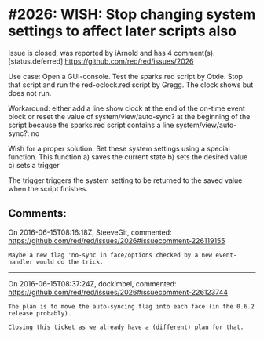
#2026: WISH: Stop changing system settings to affect later scripts also
================================================================================
Issue is closed, was reported by iArnold and has 4 comment(s).
[status.deferred]
<https://github.com/red/red/issues/2026>

Use case: Open a GUI-console.
Test the sparks.red script by Qtxie.
Stop that script and run the red-oclock.red script by Gregg.
The clock shows but does not run.

Workaround: either add a line
show clock 
at the end of the on-time event block
or reset the value of system/view/auto-sync? at the beginning of the script because the sparks.red script contains a line
system/view/auto-sync?: no

Wish for a proper solution:
Set these system settings using a special function.
This function
a) saves the current state
b) sets the desired value
c) sets a trigger

The trigger triggers the system setting to be returned to the saved value when the script finishes.



Comments:
--------------------------------------------------------------------------------

On 2016-06-15T08:16:18Z, SteeveGit, commented:
<https://github.com/red/red/issues/2026#issuecomment-226119155>

    Maybe a new flag 'no-sync in face/options checked by a new event-handler would do the trick.

--------------------------------------------------------------------------------

On 2016-06-15T08:37:24Z, dockimbel, commented:
<https://github.com/red/red/issues/2026#issuecomment-226123744>

    The plan is to move the auto-syncing flag into each face (in the 0.6.2 release probably).
    
    Closing this ticket as we already have a (different) plan for that.


